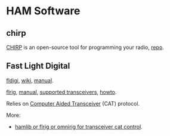 # HAM Software

## chirp

[CHIRP](https://chirpmyradio.com/projects/chirp/wiki/Home) is an open-source tool for programming your radio, [repo](https://github.com/kk7ds/chirp).


## Fast Light Digital

[fldigi](https://en.wikipedia.org/wiki/Fldigi), [wiki](https://sourceforge.net/p/fldigi/wiki/how_to/), [manual](http://www.w1hkj.com/files/fldigi/fldigi_help.pdf).


[flrig](http://www.w1hkj.com/flrig-help/), [manual](http://www.w1hkj.com/files/flrig/flrig-help.pdf), [supported transceivers](http://www.w1hkj.com/flrig-help/supported_transceivers.html), [howto](https://sourceforge.net/p/fldigi/wiki/how_to/).

Relies on [Computer Aided Transceiver](https://en.wikipedia.org/wiki/Computer_aided_transceiver) (CAT) protocol.

More:

* [hamlib or flrig or omnirig for transceiver cat control](https://www.vkhamradio.com/hamlib-or-flrig-or-omnirig-for-transceiver-cat-control/).
